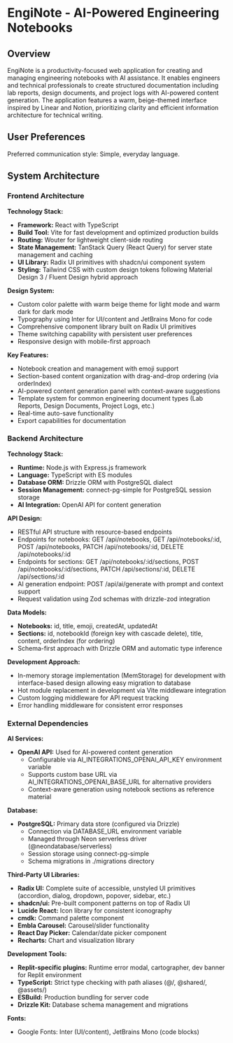 # EngiNote - AI-Powered Engineering Notebooks

## Overview

EngiNote is a productivity-focused web application for creating and managing engineering notebooks with AI assistance. It enables engineers and technical professionals to create structured documentation including lab reports, design documents, and project logs with AI-powered content generation. The application features a warm, beige-themed interface inspired by Linear and Notion, prioritizing clarity and efficient information architecture for technical writing.

## User Preferences

Preferred communication style: Simple, everyday language.

## System Architecture

### Frontend Architecture

**Technology Stack:**
- **Framework:** React with TypeScript
- **Build Tool:** Vite for fast development and optimized production builds
- **Routing:** Wouter for lightweight client-side routing
- **State Management:** TanStack Query (React Query) for server state management and caching
- **UI Library:** Radix UI primitives with shadcn/ui component system
- **Styling:** Tailwind CSS with custom design tokens following Material Design 3 / Fluent Design hybrid approach

**Design System:**
- Custom color palette with warm beige theme for light mode and warm dark for dark mode
- Typography using Inter for UI/content and JetBrains Mono for code
- Comprehensive component library built on Radix UI primitives
- Theme switching capability with persistent user preferences
- Responsive design with mobile-first approach

**Key Features:**
- Notebook creation and management with emoji support
- Section-based content organization with drag-and-drop ordering (via orderIndex)
- AI-powered content generation panel with context-aware suggestions
- Template system for common engineering document types (Lab Reports, Design Documents, Project Logs, etc.)
- Real-time auto-save functionality
- Export capabilities for documentation

### Backend Architecture

**Technology Stack:**
- **Runtime:** Node.js with Express.js framework
- **Language:** TypeScript with ES modules
- **Database ORM:** Drizzle ORM with PostgreSQL dialect
- **Session Management:** connect-pg-simple for PostgreSQL session storage
- **AI Integration:** OpenAI API for content generation

**API Design:**
- RESTful API structure with resource-based endpoints
- Endpoints for notebooks: GET /api/notebooks, GET /api/notebooks/:id, POST /api/notebooks, PATCH /api/notebooks/:id, DELETE /api/notebooks/:id
- Endpoints for sections: GET /api/notebooks/:id/sections, POST /api/notebooks/:id/sections, PATCH /api/sections/:id, DELETE /api/sections/:id
- AI generation endpoint: POST /api/ai/generate with prompt and context support
- Request validation using Zod schemas with drizzle-zod integration

**Data Models:**
- **Notebooks:** id, title, emoji, createdAt, updatedAt
- **Sections:** id, notebookId (foreign key with cascade delete), title, content, orderIndex (for ordering)
- Schema-first approach with Drizzle ORM and automatic type inference

**Development Approach:**
- In-memory storage implementation (MemStorage) for development with interface-based design allowing easy migration to database
- Hot module replacement in development via Vite middleware integration
- Custom logging middleware for API request tracking
- Error handling middleware for consistent error responses

### External Dependencies

**AI Services:**
- **OpenAI API:** Used for AI-powered content generation
  - Configurable via AI_INTEGRATIONS_OPENAI_API_KEY environment variable
  - Supports custom base URL via AI_INTEGRATIONS_OPENAI_BASE_URL for alternative providers
  - Context-aware generation using notebook sections as reference material

**Database:**
- **PostgreSQL:** Primary data store (configured via Drizzle)
  - Connection via DATABASE_URL environment variable
  - Managed through Neon serverless driver (@neondatabase/serverless)
  - Session storage using connect-pg-simple
  - Schema migrations in ./migrations directory

**Third-Party UI Libraries:**
- **Radix UI:** Complete suite of accessible, unstyled UI primitives (accordion, dialog, dropdown, popover, sidebar, etc.)
- **shadcn/ui:** Pre-built component patterns on top of Radix UI
- **Lucide React:** Icon library for consistent iconography
- **cmdk:** Command palette component
- **Embla Carousel:** Carousel/slider functionality
- **React Day Picker:** Calendar/date picker component
- **Recharts:** Chart and visualization library

**Development Tools:**
- **Replit-specific plugins:** Runtime error modal, cartographer, dev banner for Replit environment
- **TypeScript:** Strict type checking with path aliases (@/, @shared/, @assets/)
- **ESBuild:** Production bundling for server code
- **Drizzle Kit:** Database schema management and migrations

**Fonts:**
- Google Fonts: Inter (UI/content), JetBrains Mono (code blocks)